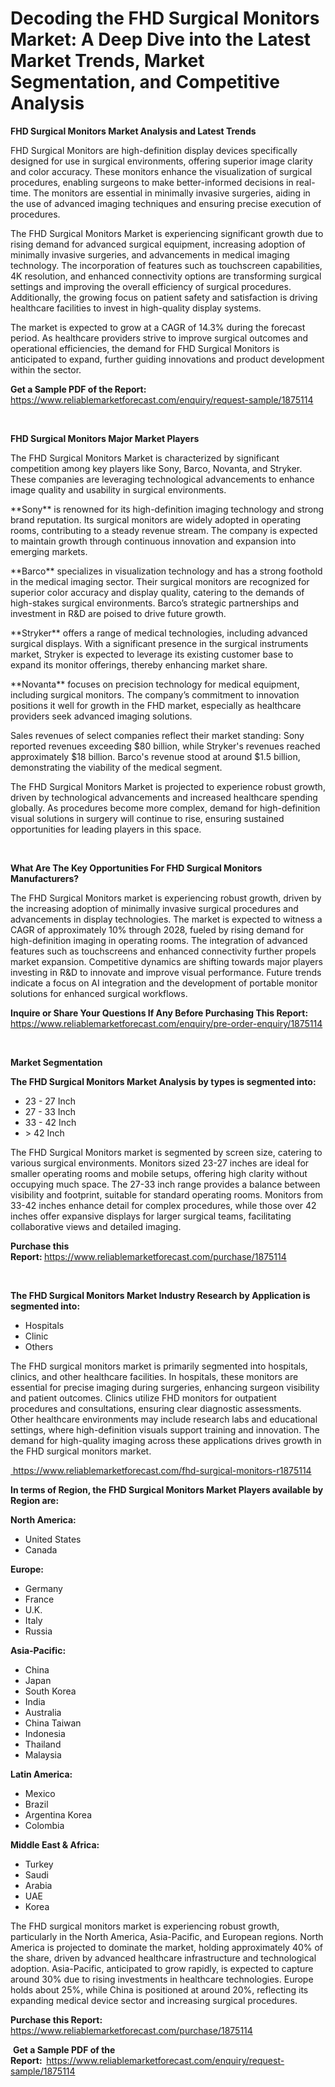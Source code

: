 <p><h1>Decoding the FHD Surgical Monitors Market: A Deep Dive into the Latest Market Trends, Market Segmentation, and Competitive Analysis</h1></p><p><strong>FHD Surgical Monitors Market Analysis and Latest Trends</strong></p>
<p><p>FHD Surgical Monitors are high-definition display devices specifically designed for use in surgical environments, offering superior image clarity and color accuracy. These monitors enhance the visualization of surgical procedures, enabling surgeons to make better-informed decisions in real-time. The monitors are essential in minimally invasive surgeries, aiding in the use of advanced imaging techniques and ensuring precise execution of procedures.</p><p>The FHD Surgical Monitors Market is experiencing significant growth due to rising demand for advanced surgical equipment, increasing adoption of minimally invasive surgeries, and advancements in medical imaging technology. The incorporation of features such as touchscreen capabilities, 4K resolution, and enhanced connectivity options are transforming surgical settings and improving the overall efficiency of surgical procedures. Additionally, the growing focus on patient safety and satisfaction is driving healthcare facilities to invest in high-quality display systems.</p><p>The market is expected to grow at a CAGR of 14.3% during the forecast period. As healthcare providers strive to improve surgical outcomes and operational efficiencies, the demand for FHD Surgical Monitors is anticipated to expand, further guiding innovations and product development within the sector.</p></p>
<p><strong>Get a Sample PDF of the Report:&nbsp;</strong> <a href="https://www.reliablemarketforecast.com/enquiry/request-sample/1875114?utm_campaign=3442&utm_medium=2&utm_source=Github&utm_content=ia&utm_term=14042025&utm_id=fhd-surgical-monitors">https://www.reliablemarketforecast.com/enquiry/request-sample/1875114</a></p>
<p>&nbsp;</p>
<p><strong>FHD Surgical Monitors Major Market Players</strong></p>
<p><p>The FHD Surgical Monitors Market is characterized by significant competition among key players like Sony, Barco, Novanta, and Stryker. These companies are leveraging technological advancements to enhance image quality and usability in surgical environments.</p><p>**Sony** is renowned for its high-definition imaging technology and strong brand reputation. Its surgical monitors are widely adopted in operating rooms, contributing to a steady revenue stream. The company is expected to maintain growth through continuous innovation and expansion into emerging markets.</p><p>**Barco** specializes in visualization technology and has a strong foothold in the medical imaging sector. Their surgical monitors are recognized for superior color accuracy and display quality, catering to the demands of high-stakes surgical environments. Barco’s strategic partnerships and investment in R&D are poised to drive future growth.</p><p>**Stryker** offers a range of medical technologies, including advanced surgical displays. With a significant presence in the surgical instruments market, Stryker is expected to leverage its existing customer base to expand its monitor offerings, thereby enhancing market share.</p><p>**Novanta** focuses on precision technology for medical equipment, including surgical monitors. The company’s commitment to innovation positions it well for growth in the FHD market, especially as healthcare providers seek advanced imaging solutions.</p><p>Sales revenues of select companies reflect their market standing: Sony reported revenues exceeding $80 billion, while Stryker's revenues reached approximately $18 billion. Barco's revenue stood at around $1.5 billion, demonstrating the viability of the medical segment.</p><p>The FHD Surgical Monitors Market is projected to experience robust growth, driven by technological advancements and increased healthcare spending globally. As procedures become more complex, demand for high-definition visual solutions in surgery will continue to rise, ensuring sustained opportunities for leading players in this space.</p></p>
<p>&nbsp;</p>
<p><strong>What Are The Key Opportunities For FHD Surgical Monitors Manufacturers?</strong></p>
<p><p>The FHD Surgical Monitors market is experiencing robust growth, driven by the increasing adoption of minimally invasive surgical procedures and advancements in display technologies. The market is expected to witness a CAGR of approximately 10% through 2028, fueled by rising demand for high-definition imaging in operating rooms. The integration of advanced features such as touchscreens and enhanced connectivity further propels market expansion. Competitive dynamics are shifting towards major players investing in R&D to innovate and improve visual performance. Future trends indicate a focus on AI integration and the development of portable monitor solutions for enhanced surgical workflows.</p></p>
<p><strong>Inquire or Share Your Questions If Any Before Purchasing This Report:</strong> <a href="https://www.reliablemarketforecast.com/enquiry/pre-order-enquiry/1875114?utm_campaign=3442&utm_medium=2&utm_source=Github&utm_content=ia&utm_term=14042025&utm_id=fhd-surgical-monitors">https://www.reliablemarketforecast.com/enquiry/pre-order-enquiry/1875114</a></p>
<p>&nbsp;</p>
<p><strong>Market Segmentation</strong></p>
<p><strong>The FHD Surgical Monitors Market Analysis by types is segmented into:</strong></p>
<p><ul><li>23 - 27 Inch</li><li>27 - 33 Inch</li><li>33 - 42 Inch</li><li>> 42 Inch</li></ul></p>
<p><p>The FHD Surgical Monitors market is segmented by screen size, catering to various surgical environments. Monitors sized 23-27 inches are ideal for smaller operating rooms and mobile setups, offering high clarity without occupying much space. The 27-33 inch range provides a balance between visibility and footprint, suitable for standard operating rooms. Monitors from 33-42 inches enhance detail for complex procedures, while those over 42 inches offer expansive displays for larger surgical teams, facilitating collaborative views and detailed imaging.</p></p>
<p><strong>Purchase this Report:&nbsp;</strong><a href="https://www.reliablemarketforecast.com/purchase/1875114?utm_campaign=3442&utm_medium=2&utm_source=Github&utm_content=ia&utm_term=14042025&utm_id=fhd-surgical-monitors">https://www.reliablemarketforecast.com/purchase/1875114</a></p>
<p>&nbsp;</p>
<p><strong>The FHD Surgical Monitors Market Industry Research by Application is segmented into:</strong></p>
<p><ul><li>Hospitals</li><li>Clinic</li><li>Others</li></ul></p>
<p><p>The FHD surgical monitors market is primarily segmented into hospitals, clinics, and other healthcare facilities. In hospitals, these monitors are essential for precise imaging during surgeries, enhancing surgeon visibility and patient outcomes. Clinics utilize FHD monitors for outpatient procedures and consultations, ensuring clear diagnostic assessments. Other healthcare environments may include research labs and educational settings, where high-definition visuals support training and innovation. The demand for high-quality imaging across these applications drives growth in the FHD surgical monitors market.</p></p>
<p><a href="https://www.reliablemarketforecast.com/fhd-surgical-monitors-r1875114?utm_campaign=3442&utm_medium=2&utm_source=Github&utm_content=ia&utm_term=14042025&utm_id=fhd-surgical-monitors">&nbsp;https://www.reliablemarketforecast.com/fhd-surgical-monitors-r1875114</a></p>
<p><strong>In terms of Region, the FHD Surgical Monitors Market Players available by Region are:</strong></p>
<p>
    <p> <strong> North America: </strong>
        <ul>
            <li>United States</li>
            <li>Canada</li>
        </ul>
        </p> 
    <p> <strong> Europe: </strong>
        <ul>
            <li>Germany</li>
            <li>France</li>
            <li>U.K.</li>
            <li>Italy</li>
            <li>Russia</li>
        </ul>
        </p> 
    <p> <strong> Asia-Pacific: </strong>
        <ul>
            <li>China</li>
            <li>Japan</li>
            <li>South Korea</li>
            <li>India</li>
            <li>Australia</li>
            <li>China Taiwan</li>
            <li>Indonesia</li>
            <li>Thailand</li>
            <li>Malaysia</li>
        </ul>
        </p> 
    <p> <strong> Latin America: </strong>
        <ul>
            <li>Mexico</li>
            <li>Brazil</li>
            <li>Argentina Korea</li>
            <li>Colombia</li>
        </ul>
        </p> 
    <p> <strong> Middle East & Africa: </strong>
        <ul>
            <li>Turkey</li>
            <li>Saudi</li>
            <li>Arabia</li>
            <li>UAE</li>
            <li>Korea</li>
        </ul>
    </p>
    </p>
<p><p>The FHD surgical monitors market is experiencing robust growth, particularly in the North America, Asia-Pacific, and European regions. North America is projected to dominate the market, holding approximately 40% of the share, driven by advanced healthcare infrastructure and technological adoption. Asia-Pacific, anticipated to grow rapidly, is expected to capture around 30% due to rising investments in healthcare technologies. Europe holds about 25%, while China is positioned at around 20%, reflecting its expanding medical device sector and increasing surgical procedures.</p></p>
<p><strong>Purchase this Report: </strong><a href="https://www.reliablemarketforecast.com/purchase/1875114?utm_campaign=3442&utm_medium=2&utm_source=Github&utm_content=ia&utm_term=14042025&utm_id=fhd-surgical-monitors">https://www.reliablemarketforecast.com/purchase/1875114</a></p>
<p>&nbsp;<strong>Get a Sample PDF of the Report:&nbsp;&nbsp;</strong><a href="https://www.reliablemarketforecast.com/enquiry/request-sample/1875114?utm_campaign=3442&utm_medium=2&utm_source=Github&utm_content=ia&utm_term=14042025&utm_id=fhd-surgical-monitors">https://www.reliablemarketforecast.com/enquiry/request-sample/1875114</a></p>
<p><strong></strong></p>
<p><p></p><p></p><p></p></p>